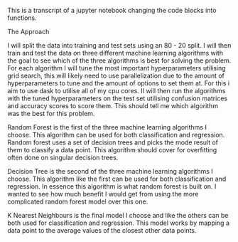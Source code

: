 This is a transcript of a jupyter notebook changing the code blocks into functions.

The Approach

I will split the data into training and test sets using an 80 - 20 split. I will then train
and test the data on three different machine learning algorithms with the goal to see
which of the three algorithms is best for solving the problem. For each algorithm I will
tune the most important hyperparameters utilising grid search, this will likely need to
use parallelization due to the amount of hyperparameters to tune and the amount of
options to set them at. For this i aim to use dask to utilise all of my cpu cores.
II will then run the algorithms with the tuned hyperparameters on the test set utilising
confusion matrices and accuracy scores to score them. This should tell me which
algorithm was the best for this problem.

Random Forest is the first of the three machine learning algorithms I choose. This
algorithm can be used for both classification and regression. Random forest uses a
set of decision trees and picks the mode result of them to classify a data point. This
algorithm should cover for overfitting often done on singular decision trees.

Decision Tree is the second of the three machine learning algorithms I choose. This
algorithm like the first can be used for both classification and regression. In essence
this algorithm is what random forest is built on. I wanted to see how much benefit I
would get from using the more complicated random forest model over this one.

K Nearest Neighbours is the final model I choose and like the others can be both
used for classification and regression. This model works by mapping a data point to
the average values of the closest other data points.
